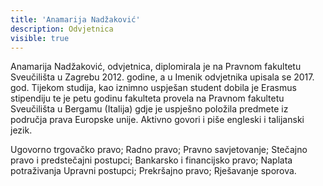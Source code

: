```yaml
---
title: 'Anamarija Nadžaković'
description: Odvjetnica
visible: true
---
```


Anamarija Nadžaković, odvjetnica, diplomirala je na Pravnom fakultetu Sveučilišta u Zagrebu 2012. godine, a u Imenik odvjetnika upisala se 2017. god. Tijekom studija, kao iznimno uspješan student dobila je Erasmus stipendiju te je petu godinu fakulteta provela na Pravnom fakultetu Sveučilišta u Bergamu (Italija) gdje je uspješno položila predmete iz područja prava Europske unije. Aktivno govori i piše engleski i talijanski jezik. 

Ugovorno trgovačko pravo; Radno pravo; Pravno savjetovanje; Stečajno pravo i predstečajni postupci; Bankarsko i financijsko pravo; Naplata potraživanja Upravni postupci; Prekršajno pravo; Rješavanje sporova. 